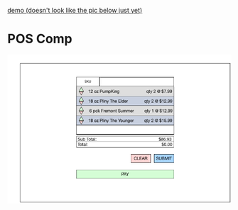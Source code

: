 [demo (doesn't look like the pic below just yet)](https://therealmark.github.io/)

# POS Comp
![POS COMP](pos_comp.png)